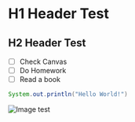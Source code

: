 # H1 Header Test
## H2 Header Test

- [ ] Check Canvas
- [ ] Do Homework
- [ ] Read a book

``` java
System.out.println("Hello World!")
```

![Image test](https://www.telegraph.co.uk/content/dam/news/2016/09/08/107667228_beech-tree-NEWS_trans_NvBQzQNjv4BqplGOf-dgG3z4gg9owgQTXEmhb5tXCQRHAvHRWfzHzHk.jpg?imwidth=960)

